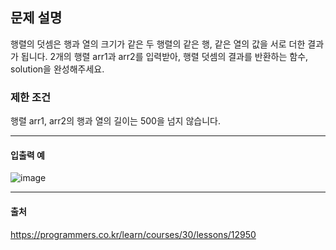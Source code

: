 ## 문제 설명
행렬의 덧셈은 행과 열의 크기가 같은 두 행렬의 같은 행, 같은 열의 값을 서로 더한 결과가 됩니다. 2개의 행렬 arr1과 arr2를 입력받아, 행렬 덧셈의 결과를 반환하는 함수, solution을 완성해주세요.
### 제한 조건
행렬 arr1, arr2의 행과 열의 길이는 500을 넘지 않습니다.
***
#### 입출력 예
![image](https://user-images.githubusercontent.com/76280200/147416054-0e3f167f-9c47-40ce-91df-842b397e177c.png)
***
#### 출처
<https://programmers.co.kr/learn/courses/30/lessons/12950>
